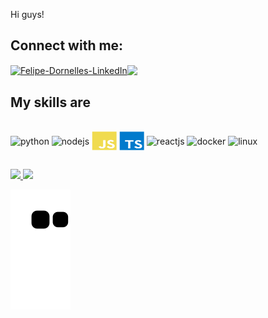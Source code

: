 Hi guys!

## Connect with me:
<div style="display: flex; align-items: center;"> 
  <a href="https://www.linkedin.com/in/FelipeDornelles" target="_blank">
    <img align="center" alt="Felipe-Dornelles-LinkedIn" height="30" width="40" src="https://cdn.jsdelivr.net/gh/devicons/devicon/icons/linkedin/linkedin-original.svg" style="max-width:100%;">
  </a>

<img src="https://img.shields.io/badge/Gmail-lipe.dornelles08%40gmail.com-blue">

</div>

## My skills are

<div style="display: inline_block"><br>
  <img align="center" alt="python" height="40" width="40" src="https://cdn.jsdelivr.net/gh/devicons/devicon/icons/python/python-original.svg" style="max-width:100%;">
  <img align="center" alt="nodejs" height="40" width="40" src="https://cdn.jsdelivr.net/gh/devicons/devicon/icons/nodejs/nodejs-original.svg" style="max-width:100%;">
  <img align="center" alt="js" height="30" width="40" src="https://raw.githubusercontent.com/devicons/devicon/master/icons/javascript/javascript-plain.svg">
  <img align="center" alt="Rafa-Ts" height="30" width="40" src="https://raw.githubusercontent.com/devicons/devicon/master/icons/typescript/typescript-plain.svg">
  <img align="center" alt="reactjs" height="40" width="40" src="https://cdn.jsdelivr.net/gh/devicons/devicon/icons/react/react-original.svg" style="max-width:100%;">
  <img align="center" alt="docker" height="40" width="40" src="https://cdn.jsdelivr.net/gh/devicons/devicon/icons/docker/docker-original.svg" style="max-width:100%;">
  <img align="center" alt="linux" height="40" width="40" src="https://cdn.jsdelivr.net/gh/devicons/devicon/icons/postgresql/postgresql-original.svg" style="max-width:100%;">
  <!-- <img align="center" alt="java" height="40" width="40" src="https://cdn.jsdelivr.net/gh/devicons/devicon/icons/java/java-original.svg" style="max-width:100%;"> -->
</div>


##


<div>
  <a href="https://github.com/dornelles08">
  <img height="180em" src="https://github-readme-stats.vercel.app/api?username=dornelles08&show_icons=true&theme=dracula&include_all_commits=true&count_private=true"/>
  <img height="180em" src="https://github-readme-stats.vercel.app/api/top-langs/?username=dornelles08&layout=compact&langs_count=16&theme=dracula"/>
</div>

![Snake animation](https://github.com/rafaballerini/rafaballerini/blob/output/github-contribution-grid-snake.svg)
